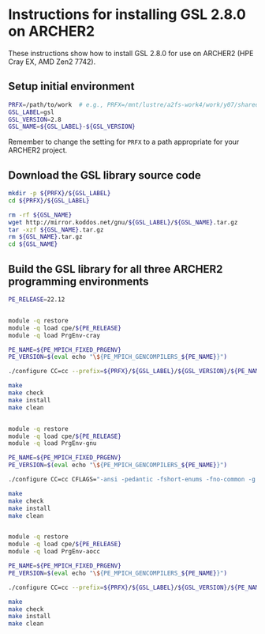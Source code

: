 Instructions for installing GSL 2.8.0 on ARCHER2
================================================

These instructions show how to install GSL 2.8.0 for use on ARCHER2 (HPE Cray EX, AMD Zen2 7742).


Setup initial environment
-------------------------

```bash
PRFX=/path/to/work  # e.g., PRFX=/mnt/lustre/a2fs-work4/work/y07/shared/libs/core
GSL_LABEL=gsl
GSL_VERSION=2.8
GSL_NAME=${GSL_LABEL}-${GSL_VERSION}
```

Remember to change the setting for `PRFX` to a path appropriate for your ARCHER2 project.


Download the GSL library source code
------------------------------------

```bash
mkdir -p ${PRFX}/${GSL_LABEL}
cd ${PRFX}/${GSL_LABEL}

rm -rf ${GSL_NAME}
wget http://mirror.koddos.net/gnu/${GSL_LABEL}/${GSL_NAME}.tar.gz
tar -xzf ${GSL_NAME}.tar.gz
rm ${GSL_NAME}.tar.gz
cd ${GSL_NAME}
```


Build the GSL library for all three ARCHER2 programming environments
--------------------------------------------------------------------

```bash
PE_RELEASE=22.12


module -q restore
module -q load cpe/${PE_RELEASE}
module -q load PrgEnv-cray

PE_NAME=${PE_MPICH_FIXED_PRGENV}
PE_VERSION=$(eval echo "\${PE_MPICH_GENCOMPILERS_${PE_NAME}}")

./configure CC=cc --prefix=${PRFX}/${GSL_LABEL}/${GSL_VERSION}/${PE_NAME}/${PE_VERSION}

make
make check
make install
make clean


module -q restore
module -q load cpe/${PE_RELEASE}
module -q load PrgEnv-gnu

PE_NAME=${PE_MPICH_FIXED_PRGENV}
PE_VERSION=$(eval echo "\${PE_MPICH_GENCOMPILERS_${PE_NAME}}")

./configure CC=cc CFLAGS="-ansi -pedantic -fshort-enums -fno-common -g -O4" --prefix=${PRFX}/${GSL_LABEL}/${GSL_VERSION}/${PE_NAME}/${PE_VERSION}

make
make check
make install
make clean


module -q restore
module -q load cpe/${PE_RELEASE}
module -q load PrgEnv-aocc

PE_NAME=${PE_MPICH_FIXED_PRGENV}
PE_VERSION=$(eval echo "\${PE_MPICH_GENCOMPILERS_${PE_NAME}}")

./configure CC=cc --prefix=${PRFX}/${GSL_LABEL}/${GSL_VERSION}/${PE_NAME}/${PE_VERSION}

make
make check
make install
make clean
```

